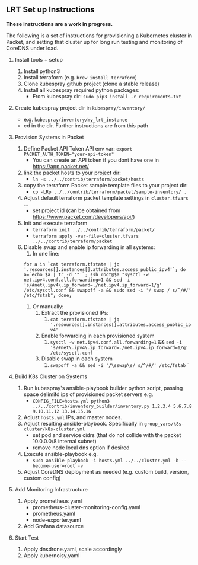 ## LRT Set up Instructions

**These instructions are a work in progress.**

The following is a set of instructions for provisioning a Kubernetes cluster in Packet,
and setting that cluster up for long run testing and monitoring of CoreDNS under load.

1. Install tools + setup
   1. Install python3
   1. Install terraform (e.g. `brew install terraform`)
   1. Clone kubespray github project (clone a stable release)
   1. Install all kubespray required python packages:
      * From kubespray dir: `sudo pip3 install -r requirements.txt`

1. Create kubespray project dir in `kubespray/inventory/`
   * e.g. `kubespray/inventory/my_lrt_instance`
   * cd in the dir. Further instructions are from this path

1. Provision Systems in Packet
   1. Define Packet API Token API env var: `export PACKET_AUTH_TOKEN="your-api-token"`
      * You can create an API token if you dont have one in https://app.packet.net/
   1. link the packet hosts to your project dir:
      * `ln -s ../../contrib/terraform/packet/hosts`
   1. copy the terraform Packet sample template files to your project dir:
      * `cp -LRp ../../contrib/terraform/packet/sample-inventory/ .`
   1. Adjust default terraform packet template settings in `cluster.tfvars` ...
      * set project id (can be obtained from https://www.packet.com/developers/api/)
   1. Init and execute terraform
      * `terraform init ../../contrib/terraform/packet/`
      * `terraform apply -var-file=cluster.tfvars ../../contrib/terraform/packet`
   1. Disable swap and enable ip forwarding in all systems:
      1. In one line: 
      ```
      for a in `cat terraform.tfstate | jq '.resources[].instances[].attributes.access_public_ipv4'`; do a=`echo $a | tr -d '"'`; ssh root@$a "sysctl -w net.ipv4.conf.all.forwarding=1 && sed -i 's/#net\.ipv4\.ip_forward=./net.ipv4.ip_forward=1/g' /etc/sysctl.conf && swapoff -a && sudo sed -i '/ swap / s/^/#/' /etc/fstab"; done;
      ```
      1. Or manually:
         1. Extract the provisioned IPs:
            1. `cat terraform.tfstate | jq '.resources[].instances[].attributes.access_public_ipv4'`
         1. Enable forwarding in each provisioned system
	        1. `sysctl -w net.ipv4.conf.all.forwarding=1` && `sed -i 's/#net\.ipv4\.ip_forward=./net.ipv4.ip_forward=1/g' /etc/sysctl.conf`
         1. Disable swap in each system
            1. `swapoff -a && sed -i '/\sswap\s/ s/^/#/' /etc/fstab`
`

1. Build K8s Cluster on Systems
   1. Run kubespray's ansible-playbook builder python script, passing space delimitd ips of provisioned packet servers e.g.
      * `CONFIG_FILE=hosts.yml python3 ../../contrib/inventory_builder/inventory.py 1.2.3.4 5.6.7.8 9.10.11.12 13.14.15.16`
   1. Adjust `hosts.yml` IPs, and master nodes.
   1. Adjust resulting ansible-playbook. Specifically in `group_vars/k8s-cluster/k8s-cluster.yml`
      * set pod and service cidrs (that do not collide with the packet 10.0.0.0/8 internal subnet)
      * remove node local dns option if desired
   1. Execute ansible-playbook e.g.
      * `sudo ansible-playbook -i hosts.yml ../../cluster.yml -b --become-user=root -v`
   1. Adjust CoreDNS deployment as needed (e.g. custom build, version, custom config)

1. Add Monitoring Infrastructure
   1. Apply prometheus yaml
      * prometheus-cluster-monitoring-config.yaml 
      * prometheus.yaml
      * node-exporter.yaml
   1. Add Grafana datasource

1. Start Test
   1. Apply dnsdrone.yaml, scale accordingly
   1. Apply kubernoisy.yaml

